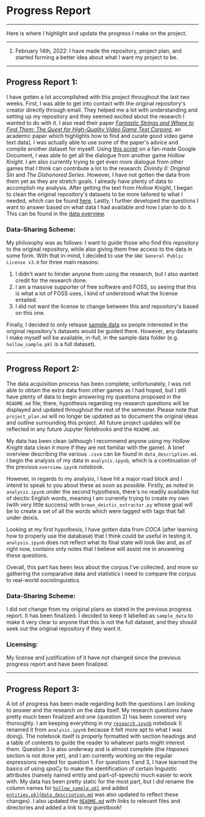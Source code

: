 # Progress Report
***
Here is where I highlight and update the progress I make on the project.
***
1. February 14th, 2022:
    I have made the repository, project plan, and started forming a better idea about what I want my project to be.
***
## Progress Report 1:
I have gotten a lot accomplished with this project throughout the last two weeks. First, I was able to get into contact with the original repository's creator directly through email. They helped me a lot with understanding and setting up my repository and they seemed excited about the research I wanted to do with it. I also read their paper [*Fantastic Strings and Where to Find Them: The Quest for High-Quality Video Game Text Corpora*](https://judithvanstegeren.com/assets/2008-vanstegeren2020fantastic-preprint.pdf), an academic paper which highlights how to find and curate good video game text data]. I was actually able to use some of the paper's advice and compile another dataset for myself. Using [this script](https://github.com/Data-Science-for-Linguists-2022/Sociolinguistics-In-Video-Games/blob/main/scripts/HDialogueParser.py) on a fan-made Google Document, I was able to get all the dialogue from another game _Hollow Knight_. I am also currently trying to get even more dialogue from other games that I think can contribute a lot to the research: _Divinity II: Original Sin_ and _The Dishonored Series_. However, I have not gotten the data from them yet as they are stretch goals. I already have plenty of data to accomplish my analysis. After getting the text from _Hollow Knight_, I began to clean the original repository's datasets to be more tailored to what I needed, which can be found [here](https://github.com/Data-Science-for-Linguists-2022/Sociolinguistics-In-Video-Games/blob/main/notebooks/initial_base_data_exploration.ipynb). Lastly, I further developed the questions I want to answer based on what data I had available and how I plan to do it. This can be found in the [data overview](https://github.com/Data-Science-for-Linguists-2022/Sociolinguistics-In-Video-Games/blob/main/notebooks/overview.ipynb).

### Data-Sharing Scheme:
My philosophy was as follows:
    I want to guide those who find this repository to the original repository, while also giving them free access to the data in some form.
With that in-mind, I decided to use the `GNU General Public License v3.0` for three main reasons:

1. I didn't want to hinder anyone from using the research, but I also wanted credit for the research done.
2. I am a massive supporter of free software and FOSS, so seeing that this is what a lot of FOSS uses, I kind of understood what the license entailed.
3. I did not want the license to change between this and repository's based on this one.

Finally, I decided to only release [sample data](https://github.com/Data-Science-for-Linguists-2022/Sociolinguistics-In-Video-Games/tree/main/sample_data) so people interested in the original repository's datasets would be guided there. However, any datasets I make myself will be available, in-full, in the sample data folder (e.g. `hollow_sample.pkl` is a full dataset).
***
## Progress Report 2:
The data acquisition process has been complete; unfortunately, I was not able to obtain the extra data from other games as I had hoped, but I still have plenty of data to begin answering my questions proposed in the `README.md` file; there, hypothesis regarding my research questions will be displayed and updated throughout the rest of the semester. Please note that `project_plan.md` will no longer be updated as to document the original ideas and outline surrounding this project. All future project updates will be reflected in any future Jupyter Notebooks and the `README.md`.

My data has been clean (although I recommend anyone using my _Hollow Knight_ data clean it more if they are not familiar with the game). A brief overview describing the various `.csv`s can be found in `data_description.md`. I begin the analysis of my data in `analysis.ipynb`, which is a continuation of the previous `overview.ipynb` notebook.

However, in regards to my analysis, I have hit a major road block and I intend to speak to you about these as soon as possible. Firstly, as noted in `analysis.ipynb` under the second hypothesis, there's no readily available list of deictic English words, meaning I am currently trying to create my own (with very little success) with `brown_deictic_extractor.py` whose goal will be to create a set of all the words which were tagged with tags that fall under deixis. 

Looking at my first hypothesis, I have gotten data from _COCA_ (after learning how to properly use the database) that I think could be useful in testing it. `analysis.ipynb` does not reflect what its final state will look like and, as of right now, contains only notes that I believe will assist me in answering these questions.

Overall, this part has been less about the corpus I've collected, and more so gathering the comparative data and statistics I need to compare the corpus to real-world sociolinguistics.

### Data-Sharing Scheme:
I did not change from my original plans as stated in the previous progress report. It has been finalized. I decided to keep it labelled as `sample_data` to make it very clear to anyone that this is not the full dataset, and they should seek out the original repository if they want it.

### Licensing:
My license and justification of it have not changed since the previous progress report and have been finalized.
***
## Progress Report 3:
A lot of progress has been made regarding both the questions I am looking to answer and the research on the data itself. My research questions have pretty much been finalized and one (question 2) has been covered very thoroughly. I am keeping everything in my [`research.ipynb`](https://github.com/Data-Science-for-Linguists-2022/Sociolinguistics-In-Video-Games/blob/main/notebooks/research.ipynb) notebook (I renamed it from `analysis.ipynb` because it felt more apt to what I was doing). The notebook itself is properly formatted with section headings and a table of contents to guide the reader to whatever parts might interest them. Question 3 is also underway and is almost complete (the _Hapaxes_ section is not done yet), and I am currently working on the regular expressions needed for question 1. For questions 1 and 3, I have learned the basics of using _spaCy_ to make the identification of certain linguistic attributes (namely named entity and part-of-speech) much easier to work with. My data has been pretty static for the most part, but I did rename the column names for [`hollow_sample.pkl`](https://github.com/Data-Science-for-Linguists-2022/Sociolinguistics-In-Video-Games/blob/main/sample_data/hollow_sample.pkl) and added [`entities.pkl`](https://github.com/Data-Science-for-Linguists-2022/Sociolinguistics-In-Video-Games/blob/main/sample_data/entities.pkl)([`data_description.md`](https://github.com/Data-Science-for-Linguists-2022/Sociolinguistics-In-Video-Games/blob/main/data_description.md) was also updated to reflect these changes). I also updated the [`README.md`](https://github.com/Data-Science-for-Linguists-2022/Sociolinguistics-In-Video-Games/blob/main/README.md) with links to relevant files and directories and added a link to my guestbook!